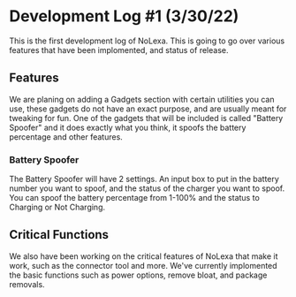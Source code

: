 # Development Log #1 (3/30/22)
This is the first development log of NoLexa. This is going to go over various features that have been implomented, and status of release.

## Features
We are planing on adding a Gadgets section with certain utilities you can use, these gadgets do not have an exact purpose, and are usually meant for tweaking for fun. One of the gadgets that will be included is called "Battery Spoofer" and it does exactly what you think, it spoofs the battery percentage and other features.

### Battery Spoofer
The Battery Spoofer will have 2 settings. An input box to put in the battery number you want to spoof, and the status of the charger you want to spoof. You can spoof the battery percentage from 1-100% and the status to Charging or Not Charging.

## Critical Functions
We also have been working on the critical features of NoLexa that make it work, such as the connector tool and more. We've currently implomented the basic functions such as power options, remove bloat, and package removals.
